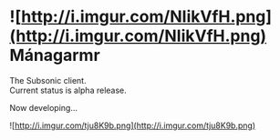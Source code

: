 ![http://i.imgur.com/NIikVfH.png](http://i.imgur.com/NIikVfH.png) Mánagarmr
=========

The Subsonic client.  
Current status is alpha release.

Now developing...

![http://i.imgur.com/tju8K9b.png](http://i.imgur.com/tju8K9b.png)
